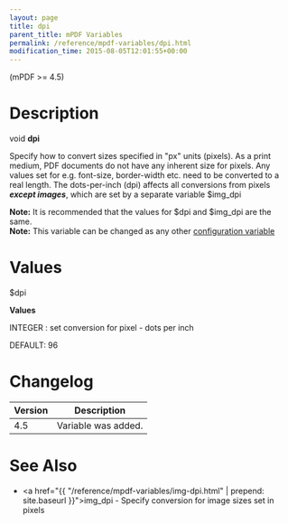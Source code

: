 ```yaml
---
layout: page
title: dpi
parent_title: mPDF Variables
permalink: /reference/mpdf-variables/dpi.html
modification_time: 2015-08-05T12:01:55+00:00
---
```


(mPDF >= 4.5)

# Description

void **dpi**

Specify how to convert sizes specified in "px" units (pixels). As a print medium, PDF documents do not have any
inherent size for pixels. Any values set for e.g. font-size, border-width etc. need to be converted to a real length.
The dots-per-inch (dpi) affects all conversions from pixels ***except images***, which are set by a separate variable
<span class="parameter">$img_dpi</span>

<div class="alert alert-info" role="alert">
	<strong>Note:</strong> It is recommended that the values for
	<span class="parameter">$dpi</span> and <span class="parameter">$img_dpi</span> are the same.
</div>

<div class="alert alert-info" role="alert">
	<strong>Note:</strong> This variable can be changed as any other 
    <a href="{{ "/configuration/configuration-v7-x.html" | prepend: site.baseurl }}">configuration variable</a>
</div>

# Values

<span class="parameter">$dpi</span>

**Values**

<span class="smallblock">INTEGER </span>: set conversion for pixel - dots per inch

<span class="smallblock">DEFAULT</span>: 96

# Changelog

<table class="table"> <thead>
<tr> <th>Version</th><th>Description</th> </tr>
</thead> <tbody>
<tr>
<td>4.5</td>
<td>Variable was added.</td>
</tr>
</tbody> </table>

# See Also

- <a href="{{ "/reference/mpdf-variables/img-dpi.html" | prepend: site.baseurl }}">img_dpi</a> - Specify conversion for image sizes set in pixels
